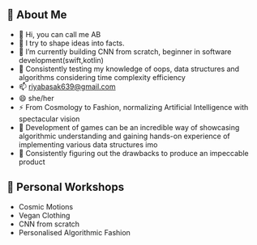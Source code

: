 
## 🐝 About Me
- 👋 Hi, you can call me AB 
- 👀 I try to shape ideas into facts. 
- 🌱 I’m currently building CNN from scratch, beginner in software development(swift,kotlin)
- 🦚 Consistently testing my knowledge of oops, data structures and algorithms considering time complexity efficiency
- 📫 riyabasak639@gmail.com 
- 😄 she/her
- ⚡ From Cosmology to Fashion, normalizing Artificial Intelligence with spectacular vision 
- 🪸 Development of games can be an incredible way of showcasing algorithmic understanding and gaining hands-on experience of implementing various data structures imo
- 🪷 Consistently figuring out the drawbacks to produce an impeccable product

## 🔨 Personal Workshops

- Cosmic Motions 
- Vegan Clothing 
- CNN from scratch 
- Personalised Algorithmic Fashion  
 
